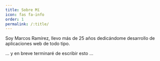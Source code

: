 ```yaml
---
title: Sobre Mí
icon: fas fa-info
order: 1
permalink: /:title/
---
```


Soy Marcos Ramírez, llevo más de 25 años dedicándome desarrollo de aplicaciones web de todo tipo.

... y en breve terminaré de escribir esto ...
